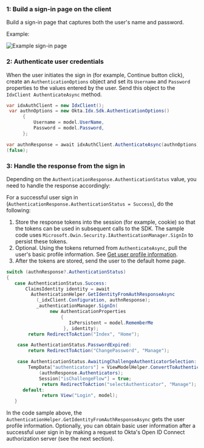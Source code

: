 ### 1: Build a sign-in page on the client

Build a sign-in page that captures both the user's name and password.

Example:

<div class="common-image-format">

![Example sign-in page](/img/oie-embedded-sdk/oie-embedded-sdk-use-case-simple-sign-on-screenshot-sign-in.png)

</div>

### 2: Authenticate user credentials

When the user initiates the sign in (for example, Continue button click), create
an `AuthenticationOptions` object and set its `Username` and `Password`
properties to the values entered by the user. Send this object to the
`IdxClient AuthenticateAsync` method.

```csharp
var idxAuthClient = new IdxClient();
 var authnOptions = new Okta.Idx.Sdk.AuthenticationOptions()
      {
          Username = model.UserName,
          Password = model.Password,
      };

var authnResponse = await idxAuthClient.AuthenticateAsync(authnOptions).ConfigureAwait
(false);
```

### 3: Handle the response from the sign in

Depending on the `AuthenticationResponse.AuthenticationStatus` value, you need to handle the response accordingly:

For a successful user sign in
(`AuthenticationResponse.AuthenticationStatus = Success`), do the following:

1. Store the response tokens into the session (for example, cookie) so that the tokens can be used in
   subsequent calls to the SDK. The sample code uses
  `Microsoft.Owin.Security.IAuthenticationManager.SignIn` to persist these
   tokens.
1. Optional. Using the tokens returned from `AuthenticateAsync`, pull the user's basic profile information. See [Get user profile information](#get-user-profile-information).
1. After the tokens are stored, send the user to the default home page.

```csharp
switch (authnResponse?.AuthenticationStatus)
{
   case AuthenticationStatus.Success:
       ClaimsIdentity identity = await
         AuthenticationHelper.GetIdentityFromAuthResponseAsync
           (_idxClient.Configuration, authnResponse);
           _authenticationManager.SignIn(
                new AuthenticationProperties
                    {
                       IsPersistent = model.RememberMe
                     }, identity);
        return RedirectToAction("Index", "Home");

    case AuthenticationStatus.PasswordExpired:
        return RedirectToAction("ChangePassword", "Manage");

    case AuthenticationStatus.AwaitingChallengeAuthenticatorSelection:
        TempData["authenticators"] = ViewModelHelper.ConvertToAuthenticatorViewModelList
            (authnResponse.Authenticators);
            Session["isChallengeFlow"] = true;
             return RedirectToAction("selectAuthenticator", "Manage");
      default:
             return View("Login", model);
   }

```

In the code sample above, the
`AuthenticationHelper.GetIdentityFromAuthResponseAsync` gets the user profile information. Optionally, you can obtain basic user information after a successful user
sign in by making a request to Okta's Open ID Connect authorization server (see the next section).
